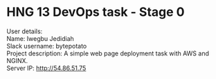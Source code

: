 # HNG 13 DevOps task - Stage 0

User details:  
Name: Iwegbu Jedidiah  
Slack username: bytepotato  
Project description: A simple web page deployment task with AWS and NGINX.  
Server IP: http://54.86.51.75 
